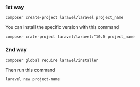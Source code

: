 ### 1st way
```bash
composer create-project laravel/laravel project_name
```
You can install the specific version with this command
```bash
composer crate-project laravel/laravel:^10.0 project_name
```
### 2nd way
```bash
composer global require laravel/installer
```
Then run this command
```bash
laravel new project-name
```
